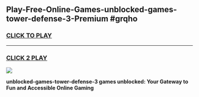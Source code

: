 
## Play-Free-Online-Games-unblocked-games-tower-defense-3-Premium #grqho
<h3>
<a href="https://premium.freeplayer.one?title=unblocked-games-tower-defense-3&ref=8M">CLICK TO PLAY</a></h3>
<hr>

<h3>
<a href="https://premium.freeplayer.one?title=unblocked-games-tower-defense-3&ref=8M">CLICK 2 PLAY</a>
  
</h3>

<a href="https://premium.freeplayer.one?title=unblocked-games-tower-defense-3&ref=8M"><img src="https://clearcache.store/games.png"></a>


**unblocked-games-tower-defense-3 games unblocked: Your Gateway to Fun and Accessible Online Gaming**
